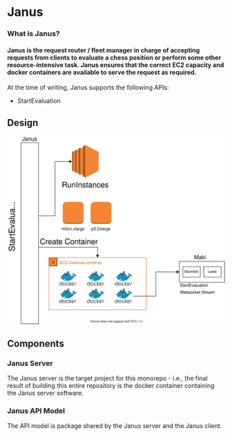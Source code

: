 # Janus

### What is Janus?

#### Janus is the request router / fleet manager in charge of accepting requests from clients to evaluate a chess position or perform some other resource-intensive task. Janus ensures that the correct EC2 capacity and docker containers are available to serve the request as required.

At the time of writing, Janus supports the following APIs:

* StartEvaluation

## Design

![](docs/imgs/design.svg)

## Components

### Janus Server

The Janus server is the target project for this monorepo - i.e., the final result of building this entire repository is the docker container containing the Janus server software.

### Janus API Model

The API model is package shared by the Janus server and the Janus client.
